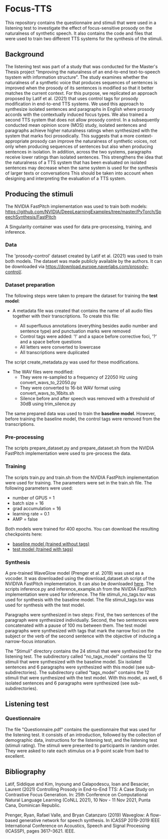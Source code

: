 # Focus-TTS

This repository contains the questionnaire and stimuli that were used in a listening test to investigate the effect of focus-sensitive prosody on the naturalness of synthetic speech. It also contains the code and files that were used to train two different TTS systems for the synthesis of the stimuli. 

## Background
The listening test was part of a study that was conducted for the Master's Thesis project "Improving the naturalness of an end-to-end text-to-speech tsystem with information structure". The study examines whether the naturalness of a synthetic voice that produces sequences of sentences is improved when the prosody of its sentences is modified so that it better matches the current context. For this purpose, we replicated an approach proposed by Latif et al. (2021) that uses control tags for prosody modification in end-to-end TTS systems. We used this approach to synthesize isolated sentences and paragraphs in English where prosody accords with the contextually induced focus types. We also trained a second TTS system that does not allow prosody control. In a subsequently conducted mean opinion score (MOS) study, isolated sentences and paragraphs achieve higher naturalness ratings when synthesized with the system that marks foci prosodically. This suggests that a more context-appropriate prosody can improve the naturalness of synthetic voices, not only when producing sequences of sentences but also when producing sentences in isolation. In addition, across the two systems, paragraphs receive lower ratings than isolated sentences. This strengthens the idea that the naturalness of a TTS system that has been evaluated on isolated sentences may decrease when the same system is used for the synthesis of larger texts or conversations This should be taken into account when designing and interpreting the evaluation of a TTS system.


## Producing the stimuli

The NVIDIA FastPitch implementation was used to train both models: https://github.com/NVIDIA/DeepLearningExamples/tree/master/PyTorch/SpeechSynthesis/FastPitch

A Singularity container was used for data pre-processing, training, and inference.

### Data
The 'prosody-control' dataset created by Latif et al. (2021) was used to train both models. The dataset was made publicly available by the authors. It can be downloaded via https://download.europe.naverlabs.com/prosody-control/.

### Dataset preparation

The following steps were taken to prepare the dataset for training the **test model**:

- A metadata file was created that contains the name of all audio files together with their transcriptions. To create this file: 

  - All superfluous annotations (everything besides audio number and sentence type) and punctuation marks were removed
  - Control tags were added: '!' and a space before corrective foci, '?' and a space before questions
  - All letters were converted to lowercase
  - All transcriptions were duplicated

The script create_metadata.py was used for these modifications.

- The WAV files were modified:
  - They were re-sampled to a frequency of 22050 Hz using convert_wavs_to_22050.py
  - They were converted to 16-bit WAV format using convert_wavs_to_16bits.sh
  - Silence before and after speech was removed with a threshold of 30dB using trim_silence.py

The same prepared data was used to train the **baseline model**. However, before training the baseline model, the control tags were removed from the transcriptions. 

### Pre-processing

The scripts prepare_dataset.py and prepare_dataset.sh from the NVIDIA FastPitch implementation were used to pre-process the data.

### Training

The scripts train.py and train.sh from the NVIDIA FastPitch implementation were used for training. The parameters were set in the train.sh file. The following parameters were used:

- number of GPUS = 1 
- batch size = 16
- grad accumulation = 16
- learning rate = 0.1
- AMP = false

Both models were trained for 400 epochs. You can download the resulting checkpoints here: 
- [baseline model (trained without tags)](https://drive.google.com/file/d/1yoTGj-3w1uT3RLGc1by9BoZOICqZl5HP/view?usp=sharing)
- [test model (trained with tags)](https://drive.google.com/file/d/1q90EQTHfJ8r6wrrWbgfRkodTU5WIaJoZ/view?usp=sharing)

### Synthesis
A pre-trained WaveGlow model (Prenger et al. 2019) was used as a vocoder. It was downloaded using the download_dataset.sh script of the NVIDIVA FastPitch implementation. It can also be downloaded [here](https://drive.google.com/file/d/1KjwqmUql_OydpimlWI6sBO9akuJ18-bV/view?usp=sharing). The scripts inference.py and inference_example.sh from the NVIDIA FastPitch implementation were used for inference. The file stimuli_no_tags.tsv was used for synthesis with the baseline model. The file stimuli_tags.tsv was used for synthesis with the test model. 

Paragraphs were synthesized in two steps: First, the two sentences of the paragraph were synthesized individually. Second, the two sentences were concatenated with a pause of 100 ms between them. The test model paragraphs were synthesized with tags that mark the narrow foci on the subject or the verb of the second sentence with the objective of inducing a narrow-focus intonation.

The "Stimuli" directory contains the 24 stimuli that were synthesized for the listening test. The subdirectory called "no_tags_model" contains the 12 stimuli that were synthesized with the baseline model. Six isolated sentences and 6 paragraphs were synthesized with this model (see sub-subdirectories). The subdirectory called "tags_model" contains the 12 stimuli that were synthesized with the test model. With this model, as well, 6 isolated sentences and 6 paragraphs were synthesized (see sub-subdirectories). 

## Listening test
### Questionnaire
The file "Questionnaire.pdf" contains the questionnaire that was used for the listening test. It consists of an introduction, followed by the collection of demographic data, instructions for the listening test, and the listening test (stimuli rating). The stimuli were presented to participants in random order. They were asked to rate each stimulus on a 9-point scale from bad to excellent.

## Bibliography
Latif, Siddique and Kim, Inyoung and Calapodescu, Ioan and Besacier, Laurent (2021) Controlling Prosody in End-to-End TTS: A Case Study on Contrastive Focus Generation. In: 25th Conference on Computational Natural Language Learning (CoNLL 2021), 10 Nov - 11 Nov 2021, Punta Cana, Dominican Republic. 

Prenger, Ryan, Rafael Valle, and Bryan Catanzaro (2019) Waveglow: A flow-based generative network for speech synthesis. In ICASSP 2019-2019 IEEE International Conference on Acoustics, Speech and Signal Processing (ICASSP), pages 3617–3621. IEEE.
